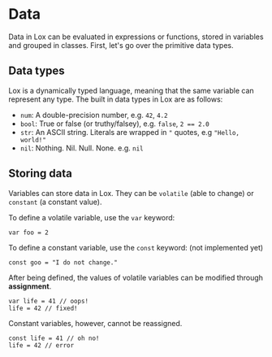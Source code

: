 # Data
Data in Lox can be evaluated in expressions or functions, stored in variables and grouped in classes. First, let's go over the primitive data types.

## Data types
Lox is a dynamically typed language, meaning that the same variable can represent any type. The built in data types in Lox are as follows:

 - `num`: A double-precision number, e.g. `42`, `4.2`
 - `bool`: True or false (or truthy/falsey), e.g. `false`, `2 == 2.0`
 - `str`: An ASCII string. Literals are wrapped in `"` quotes, e.g `"Hello, world!"`
 - `nil`: Nothing. Nil. Null. None. e.g. `nil`

## Storing data
Variables can store data in Lox. They can be `volatile` (able to change) or `constant` (a constant value).

To define a volatile variable, use the `var` keyword:
```
var foo = 2
```

To define a constant variable, use the `const` keyword: (not implemented yet)
```
const goo = "I do not change."
```

After being defined, the values of volatile variables can be modified through **assignment**.
```
var life = 41 // oops!
life = 42 // fixed!
```
Constant variables, however, cannot be reassigned.
```
const life = 41 // oh no!
life = 42 // error
```
